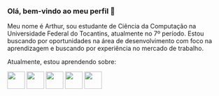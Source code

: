 

### Olá, bem-vindo ao meu perfil  👋
Meu nome é Arthur, sou estudante de Ciência da Computação na Universidade Federal do Tocantins, atualmente no 7º período. Estou buscando por oportunidades na área de desenvolvimento com foco na aprendizagem e buscando por experiência no mercado de trabalho. 

Atualmente, estou aprendendo sobre:

<img src="https://cdn.jsdelivr.net/gh/devicons/devicon/icons/html5/html5-original.svg" height="40" width="40"/>
<img src="https://cdn.jsdelivr.net/gh/devicons/devicon/icons/css3/css3-plain-wordmark.svg" height="40" width="40"/>
<img src="https://cdn.jsdelivr.net/gh/devicons/devicon/icons/react/react-original-wordmark.svg" height="40" width="40" />
<img src="https://cdn.jsdelivr.net/gh/devicons/devicon/icons/python/python-plain-wordmark.svg" height="40" width="40"/>
<img src="https://cdn.jsdelivr.net/gh/devicons/devicon/icons/flutter/flutter-plain.svg" height="40" width="40"/>
          
          

          
          
